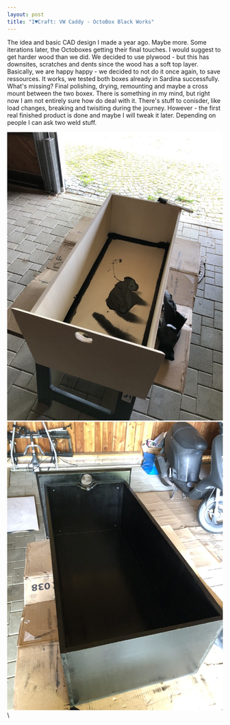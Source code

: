 ```yaml
---
layout: post
title: "I♥Craft: VW Caddy - OctoBox Black Works"
---
```



The idea and basic CAD design I made a year ago. Maybe more.
Some iterations later, the Octoboxes getting their final touches. I would suggest to get harder wood than we did. We decided to use plywood - but this has downsites, scratches and dents since the wood has a soft top layer. Basically, we are happy happy - we decided to not do it once again, to save ressources. It works, we tested both boxes already in Sardina successfully.\
What's missing? Final polishing, drying, remounting and maybe a cross mount between the two boxex. There is something in my mind, but right now I am not entirely sure how do deal with it. There's stuff to conisder, like load changes, breaking and twisiting during the journey. However - the first real finished product is done and maybe I will tweak it later. Depending on people I can ask two weld stuff.

![Caddy OctoBox Wax polish](/assets/pix/Caddy_OctoBox_wax_polish.JPG)\
![Caddy OctoBox Wax Finish](/assets/pix/Caddy_OctoBox_wax_polish2.JPG)\